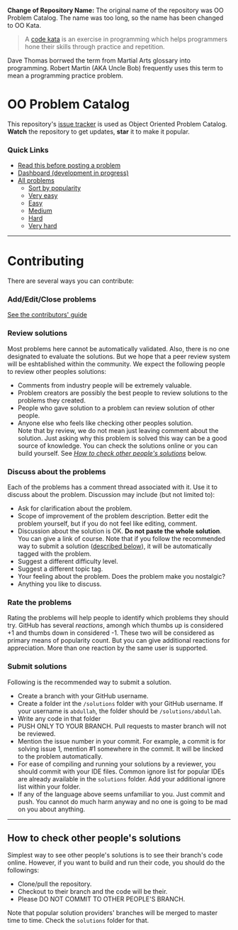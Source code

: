 **Change of Repository Name:** The original name of the repository was OO Problem Catalog. The name was too long, so the name has been changed to OO Kata.
> A [code kata](https://en.wikipedia.org/wiki/Kata_(programming)) is an exercise in programming which helps programmers hone their skills through practice and repetition.

Dave Thomas borrwed the term from Martial Arts glossary into programming. Robert Martin (AKA Uncle Bob) frequently uses this term to mean a programming practice problem.

# OO Problem Catalog
This repository's [issue tracker](https://github.com/iut-cse/oo-problem-catalog/issues) is used as Object Oriented Problem Catalog. **Watch** the repository to get updates, **star** it to make it popular.

### Quick Links
* [Read this before posting a problem](CONTRIBUTING.md)
* [Dashboard (development in progress)](http://iut-cse.github.io/oo-problem-catalog)
* [All problems](https://github.com/iut-cse/oo-problem-catalog/issues)
  * [Sort by popularity](https://github.com/iut-cse/oo-problem-catalog/issues?q=is%3Aissue+is%3Aopen+sort%3Areactions-%2B1-desc)
  * [Very easy](https://github.com/iut-cse/oo-problem-catalog/issues?q=is%3Aopen+is%3Aissue+label%3A%22Very+Easy%22)
  * [Easy](https://github.com/iut-cse/oo-problem-catalog/issues?q=is%3Aopen+is%3Aissue+label%3AEasy)
  * [Medium](https://github.com/iut-cse/oo-problem-catalog/issues?q=is%3Aopen+is%3Aissue+label%3AMedium)
  * [Hard](https://github.com/iut-cse/oo-problem-catalog/issues?q=is%3Aopen+is%3Aissue+label%3AHard)
  * [Very hard](https://github.com/iut-cse/oo-problem-catalog/issues?q=is%3Aopen+is%3Aissue+label%3A%22Very+Hard%22)

---
# Contributing
There are several ways you can contribute:
### Add/Edit/Close problems
[See the contributors' guide](CONTRIBUTING.md)

### Review solutions
Most problems here cannot be automatically validated. Also, there is no one designated to evaluate the solutions. But we hope that a peer review system will be eshtablished within the community. We expect the following people to review other peoples solutions:
   - Comments from industry people will be extremely valuable.
   - Problem creators are possibly the best people to review solutions to the problems they created.
   - People who gave solution to a problem can review solution of other people.
   - Anyone else who feels like checking other peoples solution.  
   Note that by review, we do not mean just leaving comment about the solution. Just asking why this problem is solved this way can be a good source of knowledge.
   You can check the solutions online or you can build yourself. See [_How to check other people's solutions_](#how-to-check-other-peoples-solutions) below. 

### Discuss about the problems
Each of the problems has a comment thread associated with it. Use it to discuss about the problem. Discussion may include (but not limited to):
   - Ask for clarification about the problem.
   - Scope of improvement of the problem description. Better edit the problem yourself, but if you do not feel like editing, comment.
   - Discussion about the solution is OK. **Do not paste the whole solution**. You can give a link of course. Note that if you follow the recommended way to submit a solution ([described below](#submit-solutions)), it will be automatically tagged with the problem.
   - Suggest a different difficulty level.
   - Suggest a different topic tag.
   - Your feeling about the problem. Does the problem make you nostalgic?
   - Anything you like to discuss.

### Rate the problems
Rating the problems will help people to identify which problems they should try. GitHub has several _reactions_, amongh which thumbs up is considered +1 and thumbs down in considered -1. These two will be considered as primary means of popularity count. But you can give additional reactions for appreciation. More than one reaction by the same user is supported.

### Submit solutions
Following is the recommended way to submit a solution.
   * Create a branch with your GitHub username.
   * Create a folder int the `/solutions` folder with your GitHub username. If your username is `abdullah`, the folder should be `/solutions/abdullah`.
   * Write any code in that folder
   * PUSH ONLY TO YOUR BRANCH. Pull requests to master branch will not be reviewed.
   * Mention the issue number in your commit. For example, a commit is for solving issue 1, mention #1 somewhere in the commit. It will be lincked to the problem automatically.
   * For ease of compiling and running your solutions by a reviewer, you should commit with your IDE files. Common ignore list for popular IDEs are already available in the `solutions` folder. Add your additional ignore list within your folder. 
   * If any of the language above seems unfamiliar to you. Just commit and push. You cannot do much harm anyway and no one is going to be mad on you about anything.

---
## How to check other people's solutions
Simplest way to see other people's solutions is to see their branch's code online. However, if you want to build and run their code, you should do the followings:
* Clone/pull the repository.
* Checkout to their branch and the code will be their.
* Please DO NOT COMMIT TO OTHER PEOPLE'S BRANCH.

Note that popular solution providers' branches will be merged to master time to time. Check the `solutions` folder for that.


